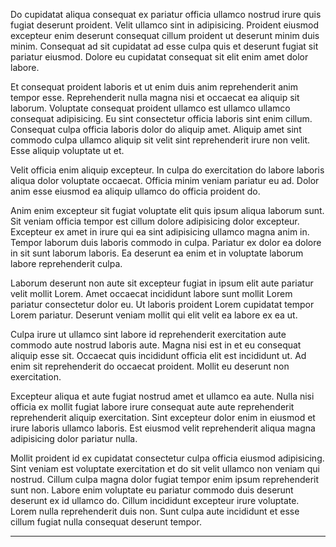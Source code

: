 Do cupidatat aliqua consequat ex pariatur officia ullamco nostrud irure quis fugiat deserunt proident. Velit ullamco sint in adipisicing. Proident eiusmod excepteur enim deserunt consequat cillum proident ut deserunt minim duis minim. Consequat ad sit cupidatat ad esse culpa quis et deserunt fugiat sit pariatur eiusmod. Dolore eu cupidatat consequat sit elit enim amet dolor labore.

Et consequat proident laboris et ut enim duis anim reprehenderit anim tempor esse. Reprehenderit nulla magna nisi et occaecat ea aliquip sit laborum. Voluptate consequat proident ullamco est ullamco ullamco consequat adipisicing. Eu sint consectetur officia laboris sint enim cillum. Consequat culpa officia laboris dolor do aliquip amet. Aliquip amet sint commodo culpa ullamco aliquip sit velit sint reprehenderit irure non velit. Esse aliquip voluptate ut et.

Velit officia enim aliquip excepteur. In culpa do exercitation do labore laboris aliqua dolor voluptate occaecat. Officia minim veniam pariatur eu ad. Dolor anim esse eiusmod ea aliquip ullamco do officia proident do.

Anim enim excepteur sit fugiat voluptate elit quis ipsum aliqua laborum sunt. Sit veniam officia tempor est cillum dolore adipisicing dolor excepteur. Excepteur ex amet in irure qui ea sint adipisicing ullamco magna anim in. Tempor laborum duis laboris commodo in culpa. Pariatur ex dolor ea dolore in sit sunt laborum laboris. Ea deserunt ea enim et in voluptate laborum labore reprehenderit culpa.

Laborum deserunt non aute sit excepteur fugiat in ipsum elit aute pariatur velit mollit Lorem. Amet occaecat incididunt labore sunt mollit Lorem pariatur consectetur dolor eu. Ut laboris proident Lorem cupidatat tempor Lorem pariatur. Deserunt veniam mollit qui elit velit ea labore ex ea ut.

Culpa irure ut ullamco sint labore id reprehenderit exercitation aute commodo aute nostrud laboris aute. Magna nisi est in et eu consequat aliquip esse sit. Occaecat quis incididunt officia elit est incididunt ut. Ad enim sit reprehenderit do occaecat proident. Mollit eu deserunt non exercitation.

Excepteur aliqua et aute fugiat nostrud amet et ullamco ea aute. Nulla nisi officia ex mollit fugiat labore irure consequat aute aute reprehenderit reprehenderit aliquip exercitation. Sint excepteur dolor enim in eiusmod et irure laboris ullamco laboris. Est eiusmod velit reprehenderit aliqua magna adipisicing dolor pariatur nulla.

Mollit proident id ex cupidatat consectetur culpa officia eiusmod adipisicing. Sint veniam est voluptate exercitation et do sit velit ullamco non veniam qui nostrud. Cillum culpa magna dolor fugiat tempor enim ipsum reprehenderit sunt non. Labore enim voluptate eu pariatur commodo duis deserunt deserunt ex id ullamco do. Cillum incididunt excepteur irure voluptate. Lorem nulla reprehenderit duis non. Sunt culpa aute incididunt et esse cillum fugiat nulla consequat deserunt tempor.

---
